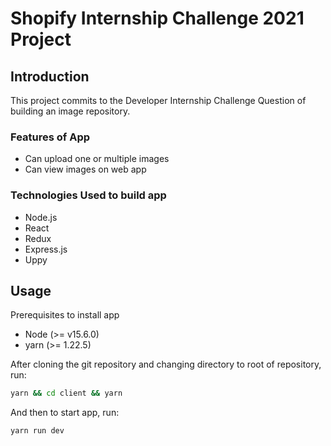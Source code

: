 # Shopify Internship Challenge 2021 Project

## Introduction

This project commits to the Developer Internship Challenge Question of building an image repository.

### Features of App

- Can upload one or multiple images
- Can view images on web app

### Technologies Used to build app

- Node.js
- React
- Redux
- Express.js
- Uppy

## Usage

Prerequisites to install app

- Node (>= v15.6.0)
- yarn (>= 1.22.5)

After cloning the git repository and changing directory to root of repository, run:

```bash
yarn && cd client && yarn
```

And then to start app, run:

```bash
yarn run dev
```
